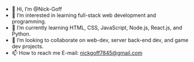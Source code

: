 - 👋 Hi, I’m @Nick-Goff
- 👀 I’m interested in learning full-stack web development and programming.
- 🌱 I’m currently learning HTML, CSS, JavaScript, Node.js, React.js, and Python.
- 💞️ I’m looking to collaborate on web-dev, server back-end dev, and game dev projects.
- 📫 How to reach me E-mail: nickgoff7845@gmail.com

<!---
Nick-Goff/Nick-Goff is a ✨ special ✨ repository because its `README.md` (this file) appears on your GitHub profile.
You can click the Preview link to take a look at your changes.
--->
